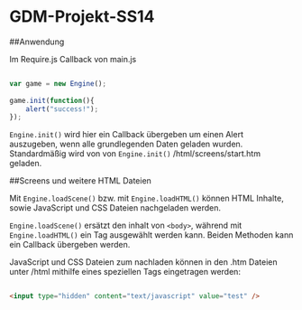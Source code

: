 GDM-Projekt-SS14
================

##Anwendung

Im Require.js Callback von main.js

```Javascript

var game = new Engine();
            
game.init(function(){
    alert("success!");
});

```

`Engine.init()` wird hier ein Callback übergeben um einen Alert auszugeben, wenn alle grundlegenden Daten geladen wurden.
Standardmäßig wird von von `Engine.init()` /html/screens/start.htm geladen.

##Screens und weitere HTML Dateien

Mit `Engine.loadScene()` bzw. mit `Engine.loadHTML()` können HTML Inhalte, sowie JavaScript und CSS Dateien nachgeladen werden.

`Engine.loadScene()` ersätzt den inhalt von `<body>`, während mit `Engine.loadHTML()` ein Tag ausgewählt werden kann.
Beiden Methoden kann ein Callback übergeben werden.

JavaScript und CSS Dateien zum nachladen können in den .htm Dateien unter /html mithilfe eines speziellen Tags eingetragen werden:

```html

<input type="hidden" content="text/javascript" value="test" />

```